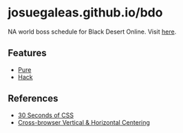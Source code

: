 # josuegaleas.github.io/bdo
NA world boss schedule for Black Desert Online. Visit [here](https://josuegaleas.github.io/bdo).

## Features
- [Pure](https://purecss.io/)
- [Hack](https://sourcefoundry.org/hack/)

## References
- [30 Seconds of CSS](https://30-seconds.github.io/30-seconds-of-css/)
- [Cross-browser Vertical & Horizontal Centering](http://emergentweb.com/test/valign.html)
